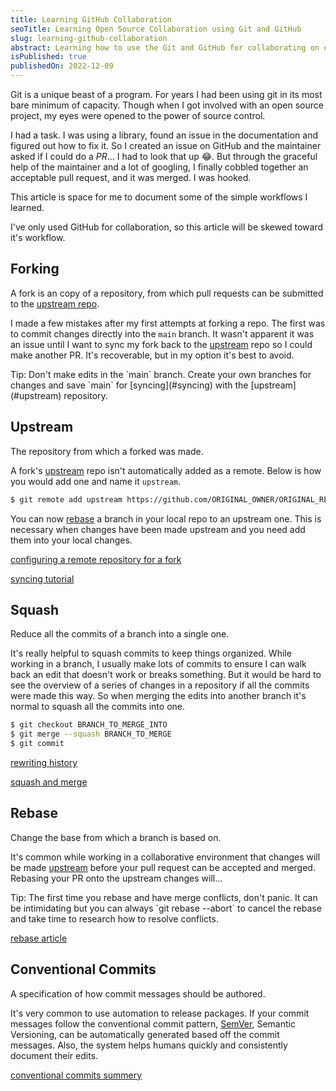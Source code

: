 ```yaml
---
title: Learning GitHub Collaboration
seoTitle: Learning Open Source Collaboration using Git and GitHub
slug: learning-github-collaboration
abstract: Learning how to use the Git and GitHub for collaborating on open source projects
isPublished: true
publishedOn: 2022-12-09
---
```


<script>
  import DocInfo from '../lib/components/doc-info.svelte';
</script>

Git is a unique beast of a program. For years I had been using git in its most bare minimum of capacity. Though when I got involved with an open source project, my eyes were opened to the power of source control.

I had a task. I was using a library, found an issue in the documentation and figured out how to fix it. So I created an issue on GitHub and the maintainer asked if I could do a _PR_... I had to look that up 😂. But through the graceful help of the maintainer and a lot of googling, I finally cobbled together an acceptable pull request, and it was merged. I was hooked.

This article is space for me to document some of the simple workflows I learned.

<DocInfo>
  I've only used GitHub for collaboration, so this article will be skewed toward it's workflow.
</DocInfo>

## Forking

A fork is an copy of a repository, from which pull requests can be submitted to the [upstream repo](#upstream).

I made a few mistakes after my first attempts at forking a repo. The first was to commit changes directly into the `main` branch. It wasn't apparent it was an issue until I want to sync my fork back to the [upstream](#upstream) repo so I could make another PR. It's recoverable, but in my option it's best to avoid.

<DocInfo>
  Tip: Don't make edits in the `main` branch. Create your own branches for changes and save `main` for [syncing](#syncing) with the [upstream](#upstream) repository.
</DocInfo>

## Upstream

The repository from which a forked was made.

A fork's [upstream](#upstream) repo isn't automatically added as a remote. Below is how you would add one and name it `upstream`.

```sh
$ git remote add upstream https://github.com/ORIGINAL_OWNER/ORIGINAL_REPOSITORY.git
```

You can now [rebase](#rebase) a branch in your local repo to an upstream one. This is necessary when changes have been made upstream and you need add them into your local changes.

[configuring a remote repository for a fork](https://docs.github.com/en/pull-requests/collaborating-with-pull-requests/working-with-forks/configuring-a-remote-repository-for-a-fork)

[syncing tutorial](https://www.atlassian.com/git/tutorials/syncing)

## Squash

Reduce all the commits of a branch into a single one.

It's really helpful to squash commits to keep things organized. While working in a branch, I usually make lots of commits to ensure I can walk back an edit that doesn't work or breaks something. But it would be hard to see the overview of a series of changes in a repository if all the commits were made this way. So when merging the edits into another branch it's normal to squash all the commits into one.

```sh
$ git checkout BRANCH_TO_MERGE_INTO
$ git merge --squash BRANCH_TO_MERGE
$ git commit
```

[rewriting history](https://git-scm.com/book/en/v2/Git-Tools-Rewriting-History)

[squash and merge](https://docs.gitlab.com/ee/user/project/merge_requests/squash_and_merge.html)

## Rebase

Change the base from which a branch is based on.

It's common while working in a collaborative environment that changes will be made [upstream](#upstream) before your pull request can be accepted and merged. Rebasing your PR onto the upstream changes will...

<DocInfo>
  Tip: The first time you rebase and have merge conflicts, don't panic. It can be intimidating but you can always `git rebase --abort` to cancel the rebase and take time to research how to resolve conflicts.
</DocInfo>

[rebase article](https://www.atlassian.com/git/tutorials/rewriting-history/git-rebase)

## Conventional Commits

A specification of how commit messages should be authored.

It's very common to use automation to release packages. If your commit messages follow the conventional commit pattern, [SemVer](https://semver.org/), Semantic Versioning, can be automatically generated based off the commit messages. Also, the system helps humans quickly and consistently document their edits.

[conventional commits summery](https://www.conventionalcommits.org/en/v1.0.0/)
